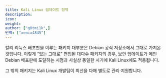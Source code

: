 ```yaml
---
title: Kali Linux 업데이트 정책
description:
icon:
weight:
author: ["g0tmi1k",]
번역: ["xenix4845"]
---
```


칼리 리눅스 배포판을 이루는 패키지 대부분은 Debian 공식 저장소에서 그대로 가져온 것입니다. 이렇게 “있는 그대로” 편입된 대다수 패키지의 경우, 보안 업데이트가 메인 Debian 배포판에 도달하는 시점과 사실상 동일한 시기에 Kali Linux에도 적용됩니다.

그 밖의 패키지는 Kali Linux 개발팀이 최선을 다해 별도로 관리·지원합니다.
